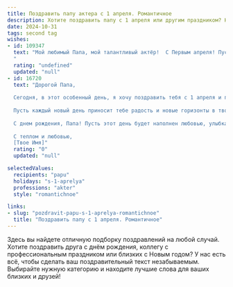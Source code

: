 ```yaml
---
title: Поздравить папу актера с 1 апреля. Романтичное
description: Хотите поздравить папу с 1 апреля или другим праздником? Наш ИИ создаст незабываемое поздравление, а вы обязательно выделитесь среди других.  
date: 2024-10-31
tags: second tag
wishes:
- id: 109347
  text: "Мой любимый Папа, мой талантливый актёр!  С Первым апреля! Пусть этот день, полный шуток и улыбок, станет лишь прелюдией к яркому и блестящему году, наполненному  звёздными ролями, бурными овациями и, конечно же, нашей безграничной любовью.  Ты –  мой герой, мой кумир, моя сцена, на которой разворачивается самая прекрасная в мире пьеса нашей жизни.  Люблю тебя безмерно!
  "
  rating: "undefined"
  updated: "null"
- id: 16720
  text: "Дорогой Папа,
  
  Сегодня, в этот особенный день, я хочу поздравить тебя с 1 апреля и поделиться с тобой самыми теплыми чувствами. Ты не только замечательный актер, но и источник вдохновения для всех нас. Твоя творческая энергия и страсть к искусству заставляют мир светиться ярче.
  
  Пусть каждый новый день приносит тебе радость и новые горизонты в твоей профессиональной жизни. Твои роли затрагивают сердца и умы, оставляя неизгладимый след. Я верю, что ты продолжишь радовать нас своими глубокими и трогательными выступлениями.
  
  С днем рождения, Папа! Пусть этот день будет наполнен любовью, улыбками и теплом семьи. Ты всегда будешь для меня самым любимым актером и самым дорогим человеком.
  
  С теплом и любовью,
  [Твое Имя]"
  rating: "0"
  updated: "null"

selectedValues:
  recipients: "papu"
  holidays: "s-1-aprelya"
  professions: "akter"
  style: "romantichnoe"

links:
- slug: "pozdravit-papu-s-1-aprelya-romantichnoe"
  title: "Поздравить папу с 1 апреля. Романтичное"
---
```


Здесь вы найдете отличную подборку поздравлений на любой случай. 
Хотите поздравить друга с днём рождения, коллегу с профессиональным праздником или близких с Новым годом? У нас есть всё, чтобы сделать ваш поздравительный текст незабываемым. Выбирайте нужную категорию и находите лучшие слова для ваших близких и друзей!
